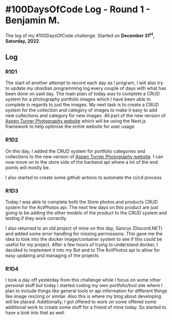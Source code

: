 # #100DaysOfCode Log - Round 1 - Benjamin M.

The log of my #100DaysOfCode challenge. Started on __December 31<sup>st</sup>, Saturday, 2022__.

## Log

### R1D1 
The start of another attempt to record each day as I program, I will also try to update my obsidian programming log every couple of days with what has been done on said day.
The main plain of today was to complete a CRUD system for a photography portfolio images which I have been able to complete in regards to just the images.
My next task is to create a CRUD system for the collection and category of images to make it easy to add new collections and category for new images.
All part of the new version of [Aspen Turner Photography website](https://actphotos.net) which will be using the Next.js framework to help optimise the entire website for user usage

### R1D2

On this day, I added the CRUD system for portfolio categories and collections to the new version of [Aspen Turner Photography website](https://actphotos.net).
I can now move on to the store side of the backend api where a lot of the end points will mostly be.

I also started to create some github actions to automate the ci/cd process

### R1D3

Today I was able to complete both the Store photos and products CRUD system for the ActPhotos api. The next few days on this product are just going to be adding the other models of the product to the CRUD system and testing if they work correctly

I also returned to an old project of mine on this day, Sancus (Discord.NET) and added some error handling for missing permissions.
This gave me the idea to look into the docker image/container system to see if this could be useful for my project. After a few hours of trying to understand docker, I decided to implement it into my Bot and to The ActPhotos api to allow for easy updating and managing of the projects

### R1D4

I took a day off yesterday from this challenge while I focus on some other personal stuff but today I started coding my own portfolio/tool site where I plan to include things like general tools or api information for different things like image resizing or similar. Also this is where my blog about developing will be placed. Additionally, I got offered to work on some offered some additional work to create some stuff for a friend of mine today. So started to have a look into that as well.
